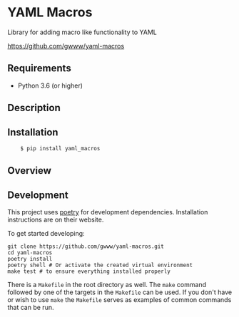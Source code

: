 # YAML Macros

Library for adding macro like functionality to YAML

https://github.com/gwww/yaml-macros

## Requirements

- Python 3.6 (or higher)

## Description

## Installation

```bash
    $ pip install yaml_macros
```

## Overview

## Development

This project uses [poetry](https://poetry.eustace.io/) for development dependencies. Installation instructions are on their website.

To get started developing:

```
git clone https://github.com/gwww/yaml-macros.git
cd yaml-macros
poetry install
poetry shell # Or activate the created virtual environment
make test # to ensure everything installed properly
```

There is a `Makefile` in the root directory as well. The `make` command
followed by one of the targets in the `Makefile` can be used. If you don't
have or wish to use `make` the `Makefile` serves as examples of common
commands that can be run.
